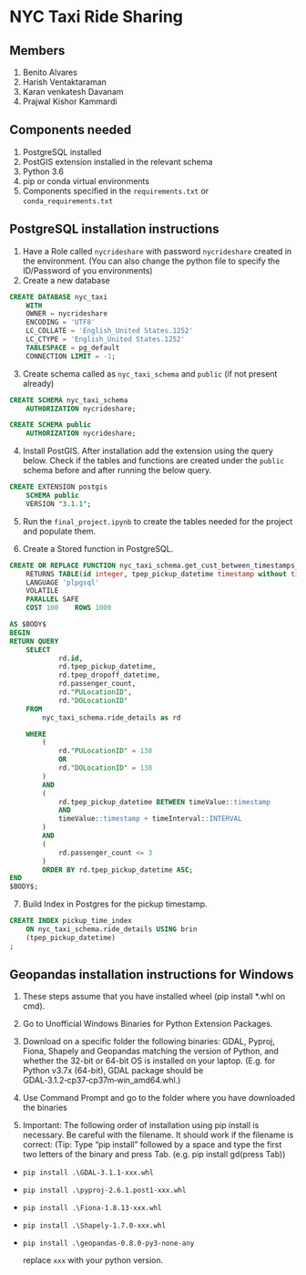 # NYC Taxi Ride Sharing

## Members

1. Benito Alvares
2. Harish Ventaktaraman
3. Karan venkatesh Davanam
4. Prajwal Kishor Kammardi

## Components needed

1. PostgreSQL installed
2. PostGIS extension installed in the relevant schema
3. Python 3.6
4. pip or conda virtual environments
5. Components specified in the `requirements.txt` or `conda_requirements.txt`

## PostgreSQL installation instructions

1. Have a Role called `nycrideshare` with password `nycrideshare` created in the environment. (You can also change the python file to specify the ID/Password of you environments)
2. Create a new database

```SQL
CREATE DATABASE nyc_taxi
    WITH
    OWNER = nycrideshare
    ENCODING = 'UTF8'
    LC_COLLATE = 'English_United States.1252'
    LC_CTYPE = 'English_United States.1252'
    TABLESPACE = pg_default
    CONNECTION LIMIT = -1;
```

3. Create schema called as `nyc_taxi_schema` and `public` (if not present already)

```SQL
CREATE SCHEMA nyc_taxi_schema
    AUTHORIZATION nycrideshare;

CREATE SCHEMA public
    AUTHORIZATION nycrideshare;
```

4. Install PostGIS. After installation add the extension using the query below. Check if the tables and functions are created under the `public` schema before and after running the below query.

```SQL
CREATE EXTENSION postgis
    SCHEMA public
    VERSION "3.1.1";
```

5. Run the `final_project.ipynb` to create the tables needed for the project and populate them.

6. Create a Stored function in PostgreSQL.

```SQL
CREATE OR REPLACE FUNCTION nyc_taxi_schema.get_cust_between_timestamps_lgd(IN timevalue text DEFAULT ''::text,IN timeinterval text DEFAULT  '5 MINUTES'::text)
    RETURNS TABLE(id integer, tpep_pickup_datetime timestamp without time zone, tpep_dropoff_datetime timestamp without time zone, passenger_count integer, "PULocationID" integer, "DOLocationID" integer)
    LANGUAGE 'plpgsql'
    VOLATILE
    PARALLEL SAFE
    COST 100    ROWS 1000

AS $BODY$
BEGIN
RETURN QUERY
	SELECT
			rd.id,
			rd.tpep_pickup_datetime,
			rd.tpep_dropoff_datetime,
			rd.passenger_count,
			rd."PULocationID",
			rd."DOLocationID"
	FROM
		nyc_taxi_schema.ride_details as rd

	WHERE
		(
			rd."PULocationID" = 138
			OR
			rd."DOLocationID" = 138
		)
		AND
		(
			rd.tpep_pickup_datetime BETWEEN timeValue::timestamp
			AND
			timeValue::timestamp + timeInterval::INTERVAL
		)
		AND
		(
			rd.passenger_count <= 3
		)
		ORDER BY rd.tpep_pickup_datetime ASC;
END
$BODY$;
```

7. Build Index in Postgres for the pickup timestamp.

```SQL
CREATE INDEX pickup_time_index
    ON nyc_taxi_schema.ride_details USING brin
    (tpep_pickup_datetime)
;
```

## Geopandas installation instructions for Windows

1. These steps assume that you have installed wheel (pip install \*.whl on cmd).

2. Go to Unofficial Windows Binaries for Python Extension Packages.

3. Download on a specific folder the following binaries: GDAL, Pyproj, Fiona, Shapely and Geopandas matching the version of Python, and whether the 32-bit or 64-bit OS is installed on your laptop. (E.g. for Python v3.7x (64-bit), GDAL package should be GDAL‑3.1.2‑cp37‑cp37m‑win_amd64.whl.)

4. Use Command Prompt and go to the folder where you have downloaded the binaries

5. Important: The following order of installation using pip install is necessary. Be careful with the filename. It should work if the filename is correct: (Tip: Type “pip install” followed by a space and type the first two letters of the binary and press Tab. (e.g. pip install gd(press Tab))

- `pip install .\GDAL-3.1.1-xxx.whl`
- `pip install .\pyproj-2.6.1.post1-xxx.whl`
- `pip install .\Fiona-1.8.13-xxx.whl`
- `pip install .\Shapely-1.7.0-xxx.whl`
- `pip install .\geopandas-0.8.0-py3-none-any`

  replace `xxx` with your python version.
